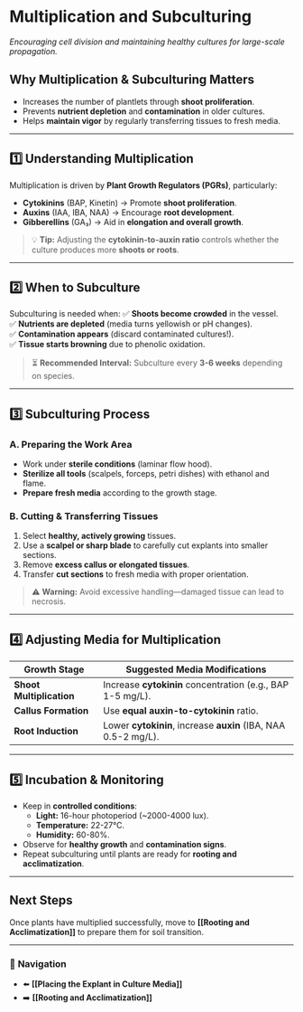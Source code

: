 # **Multiplication and Subculturing**
_Encouraging cell division and maintaining healthy cultures for large-scale propagation._

## **Why Multiplication & Subculturing Matters**
- Increases the number of plantlets through **shoot proliferation**.
- Prevents **nutrient depletion** and **contamination** in older cultures.
- Helps **maintain vigor** by regularly transferring tissues to fresh media.

---

## **1️⃣ Understanding Multiplication**
Multiplication is driven by **Plant Growth Regulators (PGRs)**, particularly:
- **Cytokinins** (BAP, Kinetin) → Promote **shoot proliferation**.
- **Auxins** (IAA, IBA, NAA) → Encourage **root development**.
- **Gibberellins** (GA₃) → Aid in **elongation and overall growth**.

> 💡 **Tip:** Adjusting the **cytokinin-to-auxin ratio** controls whether the culture produces more **shoots or roots**.

---

## **2️⃣ When to Subculture**
Subculturing is needed when:
✅ **Shoots become crowded** in the vessel.  
✅ **Nutrients are depleted** (media turns yellowish or pH changes).  
✅ **Contamination appears** (discard contaminated cultures!).  
✅ **Tissue starts browning** due to phenolic oxidation.

> ⏳ **Recommended Interval:** Subculture every **3-6 weeks** depending on species.

---

## **3️⃣ Subculturing Process**
### **A. Preparing the Work Area**
- Work under **sterile conditions** (laminar flow hood).
- **Sterilize all tools** (scalpels, forceps, petri dishes) with ethanol and flame.
- **Prepare fresh media** according to the growth stage.

### **B. Cutting & Transferring Tissues**
1. Select **healthy, actively growing** tissues.
2. Use a **scalpel or sharp blade** to carefully cut explants into smaller sections.
3. Remove **excess callus or elongated tissues**.
4. Transfer **cut sections** to fresh media with proper orientation.

> ⚠ **Warning:** Avoid excessive handling—damaged tissue can lead to necrosis.

---

## **4️⃣ Adjusting Media for Multiplication**
| **Growth Stage** | **Suggested Media Modifications** |
|-----------------|--------------------------------|
| **Shoot Multiplication** | Increase **cytokinin** concentration (e.g., BAP 1-5 mg/L). |
| **Callus Formation** | Use **equal auxin-to-cytokinin** ratio. |
| **Root Induction** | Lower **cytokinin**, increase **auxin** (IBA, NAA 0.5-2 mg/L). |

---

## **5️⃣ Incubation & Monitoring**
- Keep in **controlled conditions**:
  - **Light:** 16-hour photoperiod (~2000-4000 lux).
  - **Temperature:** 22-27°C.
  - **Humidity:** 60-80%.
- Observe for **healthy growth** and **contamination signs**.
- Repeat subculturing until plants are ready for **rooting and acclimatization**.

---

## **Next Steps**
Once plants have multiplied successfully, move to **[[Rooting and Acclimatization]]** to prepare them for soil transition.

---

### 🔗 **Navigation**
- ⬅️ **[[Placing the Explant in Culture Media]]**
- ➡️ **[[Rooting and Acclimatization]]**
